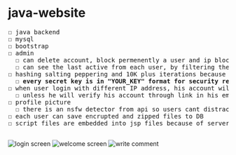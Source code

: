 # java-website
<pre>
☐ java backend
☐ mysql
☐ bootstrap
☐ admin
  ☐ can delete account, block permenently a user and ip block anyone
  ☐ can see the last active from each user, by filtering the http request and every time even for html file it updates the DB
☐ hashing salting peppering and 10K plus iterations because sha512 once is not suitable for hashing
  ☐ <b>every secret key is in "YOUR_KEY" format for security reasons</b>
☐ when user login with different IP address, his account will be unverified which means he wont be able to login
  ☐ unless he will verify his account through link in his email that the new login is him
☐ profile picture
  ☐ there is an nsfw detector from api so users cant distract other users with the picture
☐ each user can save encrupted and zipped files to DB
☐ script files are embedded into jsp files because of server side rendering

</pre>

![login screen](https://user-images.githubusercontent.com/66528853/151931835-e9a76f13-2e31-4de0-8662-e9d66462e76e.png)
![welcome screen](https://user-images.githubusercontent.com/66528853/151932658-5543bbe5-24b3-4a8a-8d24-ea348ddddf8f.png)
![write comment](https://user-images.githubusercontent.com/66528853/151932972-b3bfa5b6-59ec-4072-8ac9-2b7707f5a93a.png)
